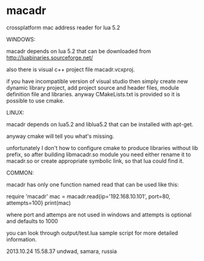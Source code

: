 macadr
=====
crossplatform mac address reader for lua 5.2

WINDOWS:

macadr depends on lua 5.2 that can be downloaded from http://luabinaries.sourceforge.net/

also there is visual c++ project file macadr.vcxproj.

if you have incompatible version of visual studio then simply create new dynamic library project, 
add project source and header files, module definition file and libraries.
anyway CMakeLists.txt is provided so it is possible to use cmake.

LINUX:

macadr depends on lua5.2 and liblua5.2 that can be installed with apt-get.

anyway cmake will tell you what's missing.

unfortunately I don't how to configure cmake to produce libraries without lib prefix,
so after building libmacadr.so module you need either rename it to macadr.so or create appropriate symbolic link,
so that lua could find it. 

COMMON:

macadr has only one function named read that can be used like this:

require 'macadr'
mac = macadr.read{ip='192.168.10.101', port=80, attempts=100}
print(mac)

where port and attemps are not used in windows and attempts is optional and defaults to 1000

you can look through output/test.lua sample script for more detailed information.
 
2013.10.24 15.58.37 undwad, samara, russia